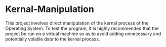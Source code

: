 # Kernal-Manipulation

This project involves direct manipulation of the kernal process of the Operating System. To test the program, it is highly recommended
that the project be run on a virtual machine so as to avoid adding unnecessary and potentially volatile data to the kernal process.
